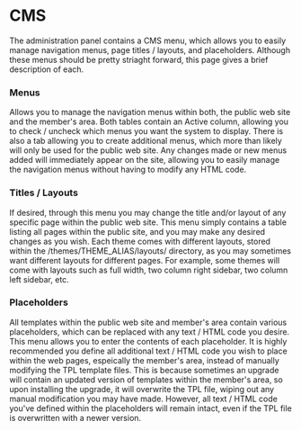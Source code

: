 
# CMS

The administration panel contains a CMS menu, which allows you to easily manage navigation menus, page titles / layouts, and placeholders.  Although these 
menus should be pretty striaght forward, this page gives a brief description of each.


### Menus

Allows you to manage the navigation menus within both, the public web site and the member's area.  Both tables contain an Active column, allowing you to check / uncheck which menus you 
want the system to display.  There is also a tab allowing you to create additional menus, which more than likely will only be used for the public web site.  Any changes made or new menus added will immediately appear 
on the site, allowing you to easily manage the navigation menus without having to modify any HTML code.


### Titles / Layouts

If desired, through this menu you may change the title and/or layout of any specific page within the public web site.  This menu simply contains a table listing all 
pages within the public site, and you may make any desired changes as you wish.  Each theme comes with different layouts, stored within the /themes/THEME_ALIAS/layouts/ directory, as you may sometimes want 
different layouts for different pages.  For example, some themes will come with layouts such as full width, two column right sidebar, two column left sidebar, etc.


### Placeholders

All templates within the public web site and member's area contain various placeholders, which can be replaced with any text / HTML code you desire.  This menu allows you 
to enter the contents of each placeholder.  It is highly recommended you define all additional text / HTML code you wish to place within the web pages, espeically the member's area, instead of manually modifying the TPL template files.  This is because 
sometimes an upgrade will contain an updated version of templates within the member's area, so upon installing the upgrade, it will overwrite the TPL file, wiping out any manual modification you may have made.  However, all text / HTML code you've defined within 
the placeholders will remain intact, even if the TPL file is overwritten with a newer version.







